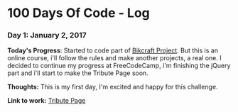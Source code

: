 # 100 Days Of Code - Log

### Day 1: January 2, 2017

**Today's Progress**: Started to code part of [Bikcraft Project](https://github.com/tiagosoares94/bikcraft/commits/master). But this is an online course, i'll follow the rules and make another projects, a real one.
I decided to continue my progress at FreeCodeCamp, i'm finishing the jQuery part and i'll start to make the Tribute Page soon.

**Thoughts:** This is my first day, I'm excited and happy for this challenge.  

**Link to work:** [Tribute Page](https://www.freecodecamp.org/challenges/build-a-tribute-page)
